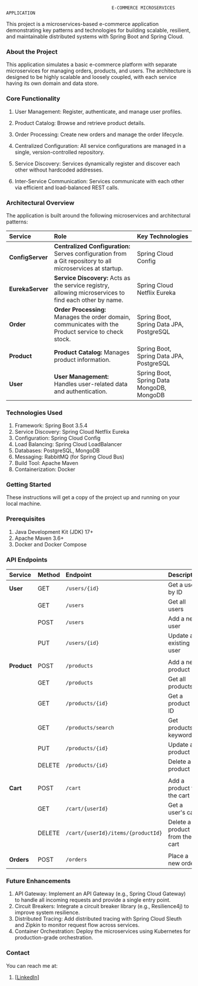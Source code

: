                                             E-COMMERCE MICROSERVICES APPLICATION

This project is a microservices-based e-commerce application demonstrating key patterns and technologies for building scalable, resilient, and maintainable distributed systems with Spring Boot and Spring Cloud.

### About the Project

This application simulates a basic e-commerce platform with separate microservices for managing orders, products, and users. The architecture is designed to be highly scalable and loosely coupled, with each service having its own domain and data store.

### Core Functionality
1. User Management: Register, authenticate, and manage user profiles.

2. Product Catalog: Browse and retrieve product details.

3. Order Processing: Create new orders and manage the order lifecycle.

4. Centralized Configuration: All service configurations are managed in a single, version-controlled repository.

5. Service Discovery: Services dynamically register and discover each other without hardcoded addresses.

6. Inter-Service Communication: Services communicate with each other via efficient and load-balanced REST calls.

### Architectural Overview

The application is built around the following microservices and architectural patterns:

| Service | Role | Key Technologies |
| :--- | :--- | :--- |
| **ConfigServer** | **Centralized Configuration:** Serves configuration from a Git repository to all microservices at startup. | Spring Cloud Config |
| **EurekaServer** | **Service Discovery:** Acts as the service registry, allowing microservices to find each other by name. | Spring Cloud Netflix Eureka |
| **Order** | **Order Processing:** Manages the order domain, communicates with the Product service to check stock. | Spring Boot, Spring Data JPA, PostgreSQL |
| **Product** | **Product Catalog:** Manages product information. | Spring Boot, Spring Data JPA, PostgreSQL |
| **User** | **User Management:** Handles user-related data and authentication. | Spring Boot, Spring Data MongoDB, MongoDB |


### Technologies Used
1. Framework: Spring Boot 3.5.4
2. Service Discovery: Spring Cloud Netflix Eureka
3. Configuration: Spring Cloud Config
4. Load Balancing: Spring Cloud LoadBalancer
5. Databases: PostgreSQL, MongoDB
6. Messaging: RabbitMQ (for Spring Cloud Bus)
7. Build Tool: Apache Maven
8. Containerization: Docker

### Getting Started
These instructions will get a copy of the project up and running on your local machine.

### Prerequisites
1. Java Development Kit (JDK) 17+
2. Apache Maven 3.6+
3. Docker and Docker Compose

### API Endpoints
| Service | Method | Endpoint | Description |
| :--- | :--- | :--- | :--- |
| **User** | GET | `/users/{id}` | Get a user by ID |
| | GET | `/users` | Get all users |
| | POST | `/users` | Add a new user |
| | PUT | `/users/{id}` | Update an existing user |
| | | | |
| **Product** | POST | `/products` | Add a new product |
| | GET | `/products` | Get all products |
| | GET | `/products/{id}` | Get a product by ID |
| | GET | `/products/search` | Get products by keyword |
| | PUT | `/products/{id}` | Update a product |
| | DELETE | `/products/{id}` | Delete a product |
| | | | |
| **Cart** | POST | `/cart` | Add a product to the cart |
| | GET | `/cart/{userId}` | Get a user's cart |
| | DELETE | `/cart/{userId}/items/{productId}` | Delete a product from the cart |
| | | | |
| **Orders** | POST | `/orders` | Place a new order |


### Future Enhancements
1. API Gateway: Implement an API Gateway (e.g., Spring Cloud Gateway) to handle all incoming requests and provide a single entry point.
2. Circuit Breakers: Integrate a circuit breaker library (e.g., Resilience4j) to improve system resilience.
3. Distributed Tracing: Add distributed tracing with Spring Cloud Sleuth and Zipkin to monitor request flow across services.
4. Container Orchestration: Deploy the microservices using Kubernetes for production-grade orchestration.

### Contact
You can reach me at:
1. [[LinkedIn]](https://www.linkedin.com/in/mohammedkaif07/)



